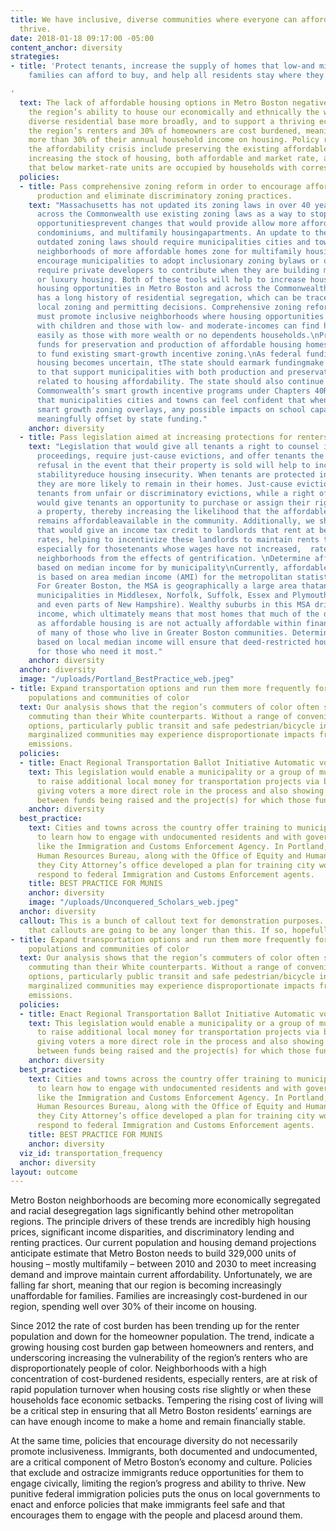 ```yaml
---
title: We have inclusive, diverse communities where everyone can afford to live and
  thrive.
date: 2018-01-18 09:17:00 -05:00
content_anchor: diversity
strategies:
- title: 'Protect tenants, increase the supply of homes that low-and middle-income
    families can afford to buy, and help all residents stay where they live

'
  text: The lack of affordable housing options in Metro Boston negatively impacts
    the region’s ability to house our economically and ethnically the workforce and
    diverse residential base more broadly, and to support a thriving economy. Half
    the region’s renters and 30% of homeowners are cost burdened, meaning they spend
    more than 30% of their annual household income on housing. Policy responses to
    the affordability crisis include preserving the existing affordable housing supply,
    increasing the stock of housing, both affordable and market rate, and ensuring
    that below market-rate units are occupied by households with corresponding incomes.
  policies:
  - title: Pass comprehensive zoning reform in order to encourage affordable housing
      production and eliminate discriminatory zoning practices.
    text: "Massachusetts has not updated its zoning laws in over 40 years. Municipalities
      across the Commonwealth use existing zoning laws as a way to stop development
      opportunitiesprevent changes that would provide allow more affordable homes,
      condominiums, and multifamily housingapartments. An update to the Commonwealth’s
      outdated zoning laws should require municipalities cities and towns to create
      neighborhoods of more affordable homes zone for multifamily housing and should
      encourage municipalities to adopt inclusionary zoning bylaws or ordinances that
      require private developers to contribute when they are building market rate
      or luxury housing. Both of these tools will help to increase housing affordabilityle
      housing opportunities in Metro Boston and across the Commonwealth.  \nMassachusetts
      has a long history of residential segregation, which can be traced to restrictive
      local zoning and permitting decisions. Comprehensive zoning reform in Massachusetts
      must promote inclusive neighborhoods where housing opportunities for families
      with children and those with low- and moderate-incomes can find homes just as
      easily as those with more wealth or no dependents households.\nProvide additional
      funds for preservation and production of affordable housing homes and to continue
      to fund existing smart-growth incentive zoning.\nAs federal funding for affordable
      housing becomes uncertain, tThe state should earmark fundingmake financial investments
      to that support municipalities with both production and preservation targets
      related to housing affordability. The state should also continue to fund the
      Commonwealth’s smart growth incentive programs under Chapters 40R and 40S so
      that municipalities cities and towns can feel confident that when they implement
      smart growth zoning overlays, any possible impacts on school capacity will be
      meaningfully offset by state funding."
    anchor: diversity
  - title: Pass legislation aimed at increasing protections for renters.
    text: "Legislation that would give all tenants a right to counsel in eviction
      proceedings, require just-cause evictions, and offer tenants the right of first
      refusal in the event that their property is sold will help to increase housing
      stabilityreduce housing insecurity. When tenants are protected in court proceedings,
      they are more likely to remain in their homes. Just-cause eviction laws protect
      tenants from unfair or discriminatory evictions, while a right of first refusal
      would give tenants an opportunity to purchase or assign their right to purchase
      a property, thereby increasing the likelihood that the affordable property home
      remains affordableavailable in the community. Additionally, we should pass legislation
      that would give an income tax credit to landlords that rent at below-market
      rates, helping to incentivize these landlords to maintain rents that are affordable,
      especially for thosetenants whose wages have not increased,  rates and to protect
      neighborhoods from the effects of gentrification. \nDetermine affordability
      based on median income for by municipality\nCurrently, affordable housing eligibility
      is based on area median income (AMI) for the metropolitan statistical area (MSA).
      For Greater Boston, the MSA is geographically a large area thatand includes
      municipalities in Middlesex, Norfolk, Suffolk, Essex and Plymouth Counties (,
      and even parts of New Hampshire). Wealthy suburbs in this MSA drive up our median
      income, which ultimately means that most homes that much of the deed-restricted
      as affordable housing is are not actually affordable within financial reach
      of many of those who live in Greater Boston communities. Determining affordability
      based on local median income will ensure that deed-restricted housing is available
      for those who need it most."
    anchor: diversity
  anchor: diversity
  image: "/uploads/Portland_BestPractice_web.jpeg"
- title: Expand transportation options and run them more frequently for underserved
    populations and communities of color
  text: Our analysis shows that the region’s commuters of color often spend longer
    commuting than their White counterparts. Without a range of convenient transportation
    options, particularly public transit and safe pedestrian/bicycle infrastructure,
    marginalized communities may experience disproportionate impacts from vehicular
    emissions.
  policies:
  - title: Enact Regional Transportation Ballot Initiative Automatic voter registration
    text: This legislation would enable a municipality or a group of municipalities
      to raise additional local money for transportation projects via ballot initiatives,
      giving voters a more direct role in the process and also showing a clearer correlation
      between funds being raised and the project(s) for which those funds are used.
    anchor: diversity
  best_practice:
    text: Cities and towns across the country offer training to municipal employees
      to learn how to engage with undocumented residents and with government agencies
      like the Immigration and Customs Enforcement Agency. In Portland, Oregon the
      Human Resources Bureau, along with the Office of Equity and Human Rights and
      they City Attorney’s office developed a plan for training city workers how to
      respond to federal Immigration and Customs Enforcement agents.
    title: BEST PRACTICE FOR MUNIS
    anchor: diversity
    image: "/uploads/Unconquered_Scholars_web.jpeg"
  anchor: diversity
  callout: This is a bunch of callout text for demonstration purposes. I can't image
    that callouts are going to be any longer than this. If so, hopefully it works.
- title: Expand transportation options and run them more frequently for underserved
    populations and communities of color
  text: Our analysis shows that the region’s commuters of color often spend longer
    commuting than their White counterparts. Without a range of convenient transportation
    options, particularly public transit and safe pedestrian/bicycle infrastructure,
    marginalized communities may experience disproportionate impacts from vehicular
    emissions.
  policies:
  - title: Enact Regional Transportation Ballot Initiative Automatic voter registration
    text: This legislation would enable a municipality or a group of municipalities
      to raise additional local money for transportation projects via ballot initiatives,
      giving voters a more direct role in the process and also showing a clearer correlation
      between funds being raised and the project(s) for which those funds are used.
    anchor: diversity
  best_practice:
    text: Cities and towns across the country offer training to municipal employees
      to learn how to engage with undocumented residents and with government agencies
      like the Immigration and Customs Enforcement Agency. In Portland, Oregon the
      Human Resources Bureau, along with the Office of Equity and Human Rights and
      they City Attorney’s office developed a plan for training city workers how to
      respond to federal Immigration and Customs Enforcement agents.
    title: BEST PRACTICE FOR MUNIS
    anchor: diversity
  viz_id: transportation_frequency
  anchor: diversity
layout: outcome
---
```


Metro Boston neighborhoods are becoming more economically segregated and racial desegregation lags significantly behind other metropolitan regions. The principle drivers of these trends are incredibly high housing prices, significant income disparities, and discriminatory lending and renting practices. Our current population and housing demand projections anticipate estimate that Metro Boston needs to build 329,000 units of housing – mostly multifamily – between 2010 and 2030 to meet increasing demand and improve maintain current affordability. Unfortunately, we are falling far short, meaning that our region is becoming increasingly unaffordable for families. Families are increasingly cost-burdened in our region, spending well over 30% of their income on housing. 

Since 2012 the rate of cost burden has been trending up for the renter population and down for the homeowner population. The trend, indicate a growing housing cost burden gap between homeowners and renters, and underscoring increasing the vulnerability of the region’s renters who are disproportionately people of color. Neighborhoods with a high concentration of cost-burdened residents, especially renters, are at risk of rapid population turnover when housing costs rise slightly or when these households face economic setbacks. Tempering the rising cost of living will be a critical step in ensuring that all Metro Boston residents’ earnings are  can have enough income to make a home and remain financially stable. 

At the same time, policies that encourage diversity do not necessarily promote inclusiveness. Immigrants, both documented and undocumented, are a critical component of Metro Boston’s economy and culture. Policies that exclude and ostracize immigrants reduce opportunities for them to engage civically, limiting the region’s progress and ability to thrive. New punitive federal immigration policies puts the onus on local governments to enact and enforce policies that make immigrants feel safe and that encourages them to engage with the people and placesd around them. 

